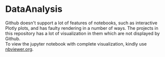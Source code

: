 # DataAnalysis
Github doesn't support a lot of features of notebooks, such as interactive Plotly plots, and has faulty rendering in a number of ways. The projects in this repository has a lot of visualization in them which are not displayed by Github. <br>
To view the jupyter notebook with complete visualization, kindly use <a href="https://nbviewer.org/"> nbviewer.org</a>.
